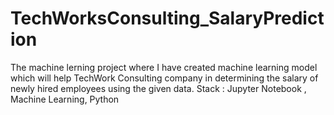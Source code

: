 # TechWorksConsulting_SalaryPrediction
The machine lerning project where I have created machine learning model which will help TechWork Consulting company in determining the salary of newly hired employees using the given data.  Stack : Jupyter Notebook , Machine Learning, Python
